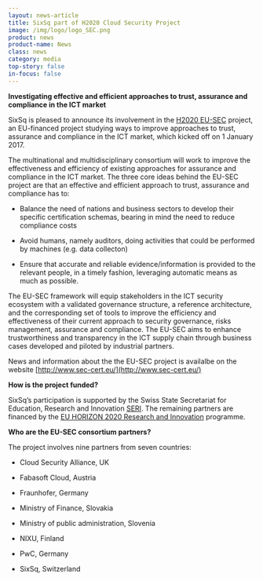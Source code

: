 ```yaml
---
layout: news-article
title: SixSq part of H2020 Cloud Security Project
image: /img/logo/logo_SEC.png
product: news
product-name: News
class: news
category: media
top-story: false
in-focus: false
---
```


**Investigating effective and efficient approaches to trust, assurance and compliance in the ICT market**

SixSq is pleased to announce its involvement in the [H2020 EU-SEC](http://www.sec-cert.eu/) project, an EU-financed project studying ways to improve approaches to trust, assurance and compliance in the ICT market, which kicked off on 1 January 2017.

The multinational and multidisciplinary consortium will work to improve the effectiveness and efficiency of existing approaches for assurance and compliance in the ICT market. The three core ideas behind the EU-SEC project are that an effective and efficient approach to trust, assurance and compliance has to:


- Balance the need of nations and business sectors to develop their specific certification schemas, bearing in mind the need to reduce compliance costs

- Avoid humans, namely auditors, doing activities that could be performed by machines (e.g. data collecton)

- Ensure that accurate and reliable evidence/information is provided to the relevant people, in a timely fashion, leveraging automatic means as much as possible.


The EU-SEC framework will equip stakeholders in the ICT security ecosystem with a validated governance structure, a reference architecture, and the corresponding set of tools to improve the efficiency and effectiveness of their current approach to security governance, risks management, assurance and compliance. The EU-SEC aims to enhance trustworthiness and transparency in the ICT supply chain through business cases developed and piloted by industrial partners.

News and information about the the EU-SEC project is availalbe on the website [http://www.sec-cert.eu/](http://www.sec-cert.eu/)

**How is the project funded?**

SixSq’s participation is supported by the Swiss State Secretariat for Education, Research and Innovation [SERI](https://www.sbfi.admin.ch/sbfi/en/home.html). The remaining partners are financed by the [EU HORIZON 2020 Research and Innovation](https://ec.europa.eu/programmes/horizon2020/en/what-horizon-2020) programme.

**Who are the EU-SEC consortium partners?**

The project involves nine partners from seven countries:

- Cloud Security Alliance, UK

- Fabasoft Cloud, Austria

- Fraunhofer, Germany

- Ministry of Finance, Slovakia

- Ministry of public administration, Slovenia

- NIXU, Finland

- PwC, Germany

- SixSq, Switzerland


